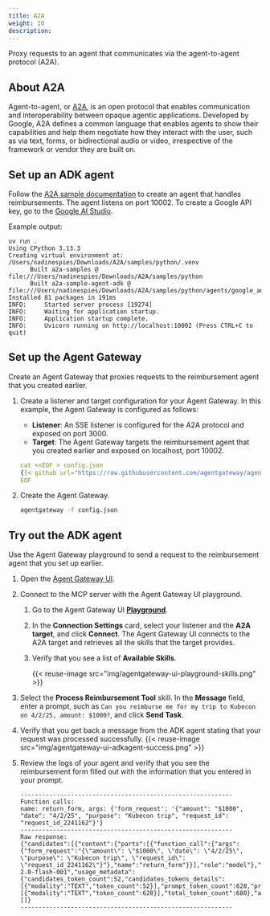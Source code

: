 ```yaml
---
title: A2A
weight: 10
description: 
---
```


Proxy requests to an agent that communicates via the agent-to-agent protocol (A2A). 

## About A2A

Agent-to-agent, or [A2A](https://github.com/google/A2A), is an open protocol that enables communication and interoperability between opaque agentic applications. Developed by Google, A2A defines a common language that enables agents to show their capabilities and help them negotiate how they interact with the user, such as via text, forms, or bidirectional audio or video, irrespective of the framework or vendor they are built on. 

## Set up an ADK agent

Follow the [A2A sample documentation](https://github.com/google/A2A/tree/main/samples/python/agents/google_adk) to create an agent that handles reimbursements. The agent listens on port 10002. To create a Google API key, go to the [Google AI Studio](https://aistudio.google.com/app/apikey).

Example output: 
```
uv run .         
Using CPython 3.13.3
Creating virtual environment at: /Users/nadinespies/Downloads/A2A/samples/python/.venv
      Built a2a-samples @ file:///Users/nadinespies/Downloads/A2A/samples/python
      Built a2a-sample-agent-adk @ file:///Users/nadinespies/Downloads/A2A/samples/python/agents/google_adk
Installed 81 packages in 191ms
INFO:     Started server process [19274]
INFO:     Waiting for application startup.
INFO:     Application startup complete.
INFO:     Uvicorn running on http://localhost:10002 (Press CTRL+C to quit)
```

## Set up the Agent Gateway

Create an Agent Gateway that proxies requests to the reimbursement agent that you created earlier. 

1. Create a listener and target configuration for your Agent Gateway. In this example, the Agent Gateway is configured as follows: 
   * **Listener**: An SSE listener is configured for the A2A protocol and exposed on port 3000.  
   * **Target**: The Agent Gateway targets the reimbursement agent that you created earlier and exposed on localhost, port 10002. 
   ```yaml
   cat <<EOF > config.json
   {{< github url="https://raw.githubusercontent.com/agentgateway/agentgateway/refs/heads/main/examples/a2a/config.json" >}}
   EOF
   ```

3. Create the Agent Gateway. 
   ```sh
   agentgateway -f config.json
   ```

## Try out the ADK agent

Use the Agent Gateway playground to send a request to the reimbursement agent that you set up earlier. 

1. Open the [Agent Gateway UI](http://localhost:19000/ui/). 

2. Connect to the MCP server with the Agent Gateway UI playground. 
   1. Go to the Agent Gateway UI [**Playground**](http://localhost:19000/ui/playground/).
   2. In the **Connection Settings** card, select your listener and the **A2A target**, and click **Connect**. The Agent Gateway UI connects to the A2A target and retrieves all the skills that the target provides.
   3. Verify that you see a list of **Available Skills**. 
   
      {{< reuse-image src="img/agentgateway-ui-playground-skills.png" >}}

3. Select the **Process Reimbursement Tool** skill. In the **Message** field, enter a prompt, such as `Can you reimburse me for my trip to Kubecon on 4/2/25, amount: $1000?`, and click **Send Task**. 

4. Verify that you get back a message from the ADK agent stating that your request was processed successfully. 
   {{< reuse-image src="img/agentgateway-ui-adkagent-success.png" >}}
   
5. Review the logs of your agent and verify that you see the reimbursement form filled out with the information that you entered in your prompt. 
  
   ```
   -----------------------------------------------------------
   Function calls:
   name: return_form, args: {'form_request': '{"amount": "$1000", "date": "4/2/25", "purpose": "Kubecon trip", "request_id": "request_id_2241162"}'}
   -----------------------------------------------------------
   Raw response:
   {"candidates":[{"content":{"parts":[{"function_call":{"args":{"form_request":"{\"amount\": \"$1000\", \"date\": \"4/2/25\", \"purpose\": \"Kubecon trip\", \"request_id\": \"request_id_2241162\"}"},"name":"return_form"}}],"role":"model"},"finish_reason":"STOP","avg_logprobs":-0.017740900699908916}],"model_version":"gemini-2.0-flash-001","usage_metadata":{"candidates_token_count":52,"candidates_tokens_details":[{"modality":"TEXT","token_count":52}],"prompt_token_count":628,"prompt_tokens_details":[{"modality":"TEXT","token_count":628}],"total_token_count":680},"automatic_function_calling_history":[]}
   -----------------------------------------------------------
   ```